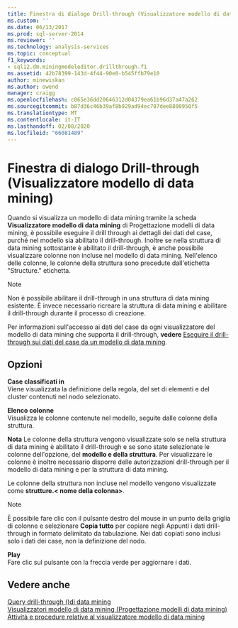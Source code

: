 ```yaml
---
title: Finestra di dialogo Drill-through (Visualizzatore modello di data mining) | Microsoft Docs
ms.custom: ''
ms.date: 06/13/2017
ms.prod: sql-server-2014
ms.reviewer: ''
ms.technology: analysis-services
ms.topic: conceptual
f1_keywords:
- sql12.dm.miningmodeleditor.drillthrough.f1
ms.assetid: 42b78399-143d-4f44-90e0-b545ffb79e10
author: minewiskan
ms.author: owend
manager: craigg
ms.openlocfilehash: c065e36dd20646312d04379ea61b96d37a47a262
ms.sourcegitcommit: b87d36c46b39af8b929ad94ec707dee8800950f5
ms.translationtype: MT
ms.contentlocale: it-IT
ms.lasthandoff: 02/08/2020
ms.locfileid: "66081489"
---
```

# <a name="drill-through-dialog-box-mining-model-viewer"></a>Finestra di dialogo Drill-through (Visualizzatore modello di data mining)
  Quando si visualizza un modello di data mining tramite la scheda **Visualizzatore modello di data mining** di Progettazione modelli di data mining, è possibile eseguire il drill through ai dettagli dei dati del case, purché nel modello sia abilitato il drill-through. Inoltre se nella struttura di data mining sottostante è abilitato il drill-through, è anche possibile visualizzare colonne non incluse nel modello di data mining. Nell'elenco delle colonne, le colonne della struttura sono precedute dall'etichetta "Structure." etichetta.  
  
> [!NOTE]  
>  Non è possibile abilitare il drill-through in una struttura di data mining esistente. È invece necessario ricreare la struttura di data mining e abilitare il drill-through durante il processo di creazione.  
  
 Per informazioni sull'accesso ai dati del case da ogni visualizzatore del modello di data mining che supporta il drill-through, **vedere** [Eseguire il drill-through sui dati del case da un modello di data mining](data-mining/drill-through-to-case-data-from-a-mining-model.md).  
  
## <a name="options"></a>Opzioni  
 **Case classificati in**  
 Viene visualizzata la definizione della regola, del set di elementi e del cluster contenuti nel nodo selezionato.  
  
 **Elenco colonne**  
 Visualizza le colonne contenute nel modello, seguite dalle colonne della struttura.  
  
 **Nota** Le colonne della struttura vengono visualizzate solo se nella struttura di data mining è abilitato il drill-through e se sono state selezionate le colonne dell'opzione, del **modello e della struttura**. Per visualizzare le colonne è inoltre necessario disporre delle autorizzazioni drill-through per il modello di data mining e per la struttura di data mining.  
  
 Le colonne della struttura non incluse nel modello vengono visualizzate come **strutture.\< nome della colonna>**.  
  
> [!NOTE]  
>  È possibile fare clic con il pulsante destro del mouse in un punto della griglia di colonne e selezionare **Copia tutto** per copiare negli Appunti i dati drill-through in formato delimitato da tabulazione. Nei dati copiati sono inclusi solo i dati dei case, non la definizione del nodo.  
  
 **Play**  
 Fare clic sul pulsante con la freccia verde per aggiornare i dati.  
  
## <a name="see-also"></a>Vedere anche  
 [Query drill-through &#40;&#41;di data mining](data-mining/drillthrough-queries-data-mining.md)   
 [Visualizzatori modello di data mining &#40;Progettazione modelli di data mining&#41;](mining-model-viewers-data-mining-model-designer.md)   
 [Attività e procedure relative al visualizzatore modello di data mining](data-mining/mining-model-viewer-tasks-and-how-tos.md)  
  
  
